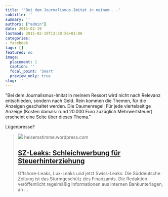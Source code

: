 ```yaml
---
title: '"Bei dem Journalismus-Imitat in meinem ...'
subtitle: ''
summary: ''
authors: ["admin"]
date: 2015-02-19
lastmod: 2015-02-19T13:30:56+01:00
categories:
- facebook
tags: []
featured: no
image:
  placement: 1
  caption: ''
  focal_point: 'Smart'
  preview_only: true
slug: ''
---
```

"Bei dem Journalismus-Imitat in meinem Ressort wird nicht nach Relevanz entschieden, sondern nach Geld. Rein kommen die Themen, für die Anzeigen geschaltet werden. Die Daumenregel: Für jede viertelseitige Anzeige (Kosten damals: rund 20.000 Euro zuzüglich Mehrwertsteuer) erscheint eine Seite über dieses Thema." 

Lügenpresse?
> [![](https://heisersstimme.files.wordpress.com/2015/02/mittelstandsfinanzierung.png)](https://heisersstimme.wordpress.com/2015/02/16/sz-leaks-schleichwerbung-fur-steuerhinterziehung/)
> heisersstimme.wordpress.com
> ## [SZ-Leaks: Schleichwerbung für Steuerhinterziehung](https://heisersstimme.wordpress.com/2015/02/16/sz-leaks-schleichwerbung-fur-steuerhinterziehung/)
>
>Offshore-Leaks, Lux-Leaks und jetzt Swiss-Leaks: Die Süddeutsche Zeitung ist das Sturmgeschütz des Finanzamts. Die Redaktion veröffentlicht regelmäßig Informationen aus internen Bankunterlagen, an …

